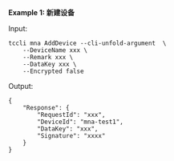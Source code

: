 **Example 1: 新建设备**



Input: 

```
tccli mna AddDevice --cli-unfold-argument  \
    --DeviceName xxx \
    --Remark xxx \
    --DataKey xxx \
    --Encrypted false
```

Output: 
```
{
    "Response": {
        "RequestId": "xxx",
        "DeviceId": "mna-test1",
        "DataKey": "xxx",
        "Signature": "xxxx"
    }
}
```

